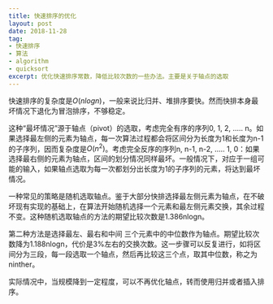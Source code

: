 ```yaml
---
title: 快速排序的优化
layout: post
date: 2018-11-28
tag:
- 快速排序
- 算法
- algorithm
- quicksort
excerpt: 优化快速排序常数，降低比较次数的一些办法。主要是关于轴点的选取
---
```


快速排序的复杂度是$O(nlogn)$，一般来说比归并、堆排序要快。然而快排本身最坏情况下退化为冒泡排序，不够稳定。

这种“最坏情况”源于轴点（pivot）的选取，考虑完全有序的序列0, 1, 2, ..... n。如果选择最左侧的元素为轴点，每一次算法过程都会将区间分为长度为1和长度为n-1的子序列，因而复杂度是$O(n^2)$。考虑完全反序的序列n, n-1, n-2, ..... 1, 0：如果选择最右侧的元素为轴点，区间的划分情况同样最坏。一般情况下，对应于一组可能的输入，如果轴点选取为每一次都划分出长度为1的子序列的元素，将达到最坏情况。

一种常见的策略是随机选取轴点。鉴于大部分快排选择最左侧元素为轴点，在不破坏现有实现的基础上，在算法开始随机选择一个元素和最左侧元素交换，其余过程不变。这种随机选取轴点的方法的期望比较次数是1.386nlogn。

第二种方法是选择最左、最右和中间 三个元素中的中位数作为轴点。期望比较次数降为1.188nlogn，代价是3%左右的交换次数。这一步骤可以反复进行，如将区间分为三段，每一段选取一个轴点，然后再比较这三个点，取其中位数，称之为ninther。

实际情况中，当规模降到一定程度，可以不再优化轴点，转而使用归并或者插入排序。
